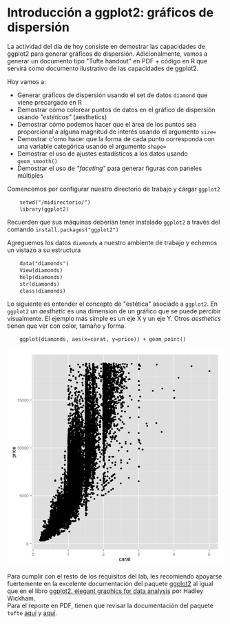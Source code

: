 # Introducción a ggplot2: gráficos de dispersión

La actividad del día de hoy consiste en demostrar las capacidades de ggplot2 para generar gráficos de dispersión. Adicionalmente, vamos a generar un documento tipo "Tufte handout" en PDF + código en R que servirá como documento ilustrativo de las capacidades de ggplot2.

Hoy vamos a:

* Generar gráficos de dispersión usando el set de datos `diamond` que viene precargado en R
* Demostrar cómo colorear puntos de datos en el gráfico de dispersión usando *"estéticas"* (aesthetics)
* Demostrar cómo podemos hacer que el área de los puntos sea proporcional a alguna magnitud de interés usando el argumento `size=`
*  Demostrar c'omo hacer que la forma de cada punto corresponda con una variable categórica usando el argumento `shape=`
*  Demostrar el uso de ajustes estadísticos a los datos usando `geom_smooth()`
*  Demostrar el uso de *"faceting"* para generar figuras con paneles múltiples 

Comencemos por configurar nuestro directorio de trabajo y cargar `ggplot2`  

		setwd("/midirectorio/")
		library(ggplot2)

Recuerden que sus máquinas deberían tener instalado `ggplot2` a través del comando `install.packages("ggplot2")`  

Agreguemos los datos `diamonds` a nuestro ambiente de trabajo y echemos un vistazo a su estructura  

		data("diamonds")
		View(diamonds)
		help(diamonds)
		str(diamonds)
		class(diamonds)

Lo siguiente es entender el concepto de "estética" asociado a `ggplot2`. En `ggplot2` un *aesthetic* es una dimension de un gráfico que se puede percibir visualmente. El ejemplo más simple es un eje X y un eje Y. Otros *aesthetics* tienen que ver con color, tamaño y forma.

		ggplot(diamonds, aes(x=carat, y=price)) + geom_point()
		
![scatter](https://github.com/bioinf-visual/materiales/raw/master/scatter.png)

Para cumplir con el resto de los requisitos del lab, les recomiendo apoyarse fuertemente en la excelente documentación del paquete [ggplot2](http://docs.ggplot2.org/current/) al igual que en el libro [ggplot2. elegant graphics for data analysis](https://github.com/bioinf-visual/materiales/raw/master/Wickham.pdf) por Hadley Wickham.  
Para el reporte en PDF, tienen que revisar la documentación del paquete `tufte` [aquí](http://rmarkdown.rstudio.com/tufte_handout_format.html) y [aquí](https://cran.rstudio.com/web/packages/tufte/index.html).  
